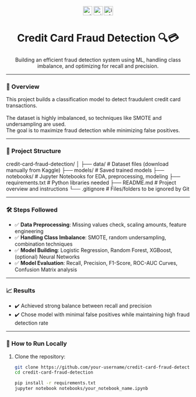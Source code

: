 ###

<div align="center">
  <img src="https://img.shields.io/badge/Python-3.8-blue?style=for-the-badge&logo=python&logoColor=white" height="25" alt="python badge" />
  <img src="https://img.shields.io/badge/Scikit--Learn-F7931E?style=for-the-badge&logo=scikit-learn&logoColor=white" height="25" alt="scikit-learn badge" />
  <img src="https://img.shields.io/badge/imbalanced--learn-00599C?style=for-the-badge&logo=python&logoColor=white" height="25" alt="imbalanced-learn badge" />
</div>

###

<h1 align="center">Credit Card Fraud Detection 🔍💳</h1>

###

<div align="center">
  <p>Building an efficient fraud detection system using ML, handling class imbalance, and optimizing for recall and precision.</p>
</div>

---

<h3 align="left">📖 Overview</h3>

<p align="left">
  This project builds a classification model to detect fraudulent credit card transactions.<br><br>
  The dataset is highly imbalanced, so techniques like SMOTE and undersampling are used.<br>
  The goal is to maximize fraud detection while minimizing false positives.
</p>

---

<h3 align="left">📁 Project Structure</h3>

credit-card-fraud-detection/
│
├── data/             # Dataset files (download manually from Kaggle)
├── models/           # Saved trained models
├── notebooks/        # Jupyter Notebooks for EDA, preprocessing, modeling
├── requirements.txt  # Python libraries needed
├── README.md         # Project overview and instructions
└── .gitignore        # Files/folders to be ignored by Git

---

<h3 align="left">🛠️ Steps Followed</h3>

<ul align="left">
  <li>✅ <strong>Data Preprocessing</strong>: Missing values check, scaling amounts, feature engineering</li>
  <li>✅ <strong>Handling Class Imbalance</strong>: SMOTE, random undersampling, combination techniques</li>
  <li>✅ <strong>Model Building</strong>: Logistic Regression, Random Forest, XGBoost, (optional) Neural Networks</li>
  <li>✅ <strong>Model Evaluation</strong>: Recall, Precision, F1-Score, ROC-AUC Curves, Confusion Matrix analysis</li>
</ul>

---

<h3 align="left">📈 Results</h3>

<ul align="left">
  <li>✔️ Achieved strong balance between recall and precision</li>
  <li>✔️ Chose model with minimal false positives while maintaining high fraud detection rate</li>
</ul>

---

<h3 align="left">🚀 How to Run Locally</h3>

<ol align="left">
  <li>Clone the repository:
  
  ```bash
  git clone https://github.com/your-username/credit-card-fraud-detection.git
  cd credit-card-fraud-detection

pip install -r requirements.txt
jupyter notebook notebooks/your_notebook_name.ipynb

